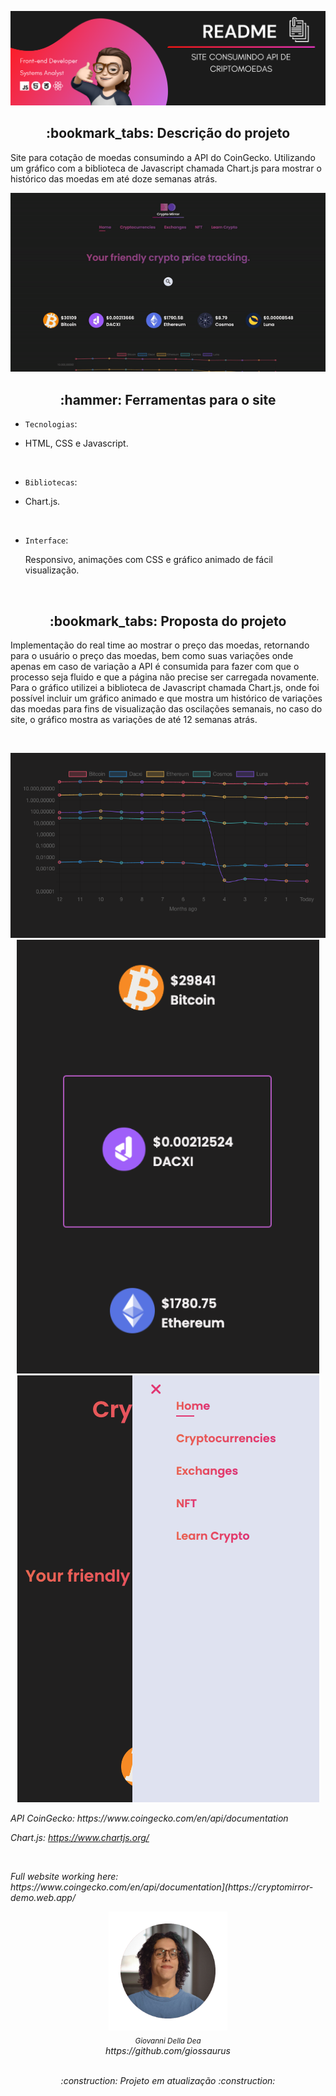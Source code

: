 ![readme img](https://github.com/giossaurus/dacxi_frontend_test/blob/main/readmeimg.png)
<br>


<h2 align="center"> :bookmark_tabs: Descrição do projeto </h2>
<p>Site para cotação de moedas consumindo a API do CoinGecko. Utilizando um gráfico com a biblioteca de Javascript chamada Chart.js para mostrar o histórico das moedas em até doze semanas atrás.<p>
  <div align="center">
    <img src="https://github.com/giossaurus/dacxi_frontend_test/blob/main/readmegif.gif">
  </div>
 <h2 align = "center" >:hammer: Ferramentas para o site</h2>

- `Tecnologias`: 
- <p> HTML, CSS e Javascript.<p>
  <br>
 - `Bibliotecas`: 
- <p> Chart.js.<p>
  <br>
- `Interface`: 
  <p>Responsivo, animações com CSS e gráfico animado de fácil visualização.<p>
<br>
<h2 align="center"> :bookmark_tabs: Proposta do projeto </h2>
<p>Implementação do real time ao mostrar o preço das moedas, retornando para o usuário o preço das moedas, bem como suas variações onde apenas em caso de variação a API é consumida para fazer com que o processo seja fluido e que a página não precise ser carregada novamente. Para o gráfico utilizei a biblioteca de Javascript chamada Chart.js, onde foi possível incluir um gráfico animado e que mostra um histórico de variações das moedas para fins de visualização das oscilações semanais, no caso do site, o gráfico mostra as variações de até 12 semanas atrás.<p><br>
  
<div align="center">
<img src="https://github.com/giossaurus/dacxi_frontend_test/blob/main/assets/img/s1.png">
  </div>
<div align="center">
<img height=694px width=484 src="https://github.com/giossaurus/dacxi_frontend_test/blob/main/assets/img/s2.png">
<img src="https://github.com/giossaurus/dacxi_frontend_test/blob/main/assets/img/s3.png">
</div>

<p><em> API CoinGecko: https://www.coingecko.com/en/api/documentation <em><br>
 
<em> Chart.js: https://www.chartjs.org/<em></h3>
<p><br>
  
<p><em> Full website working here: https://www.coingecko.com/en/api/documentation](https://cryptomirror-demo.web.app/ <em><br>


<div align="center">
    <img src="https://github.com/giossaurus/giossaurus/blob/main/profilepic.png" width=190>
</div>    
<div align="center">
    <sub >Giovanni Della Dea</sub>
    <br>https://github.com/giossaurus<br>
</div> <br>
<p align="center">:construction: Projeto em atualização :construction:</p>
